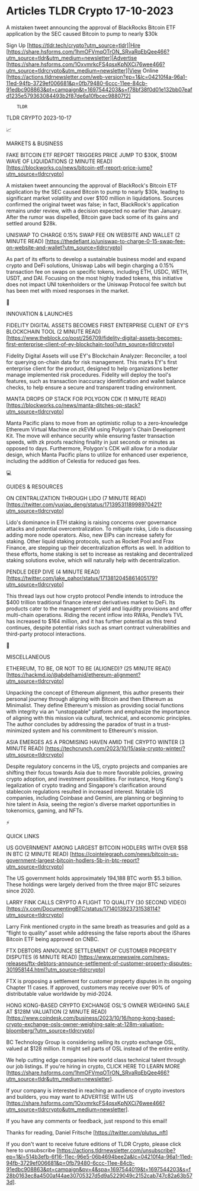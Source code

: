 # Articles TLDR Crypto 17-10-2023

A mistaken tweet announcing the approval of BlackRocks Bitcoin ETF
application by the SEC caused Bitcoin to pump to nearly $30k  

Sign Up [https://tldr.tech/crypto?utm_source=tldr]|Hire
[https://share.hsforms.com/1hmOFVmqOTrON_SRvaRqEbQee466?utm_source=tldr&utm_medium=newsletter]|Advertise
[https://share.hsforms.com/1OxvmrkcFS4qsxKpNXCi76wee466?utm_source=tldrcrypto&utm_medium=newsletter]|View
Online
[https://actions.tldrnewsletter.com/web-version?ep=1&lc=04210f4a-96a1-11ed-94fb-3729ef006681&p=0fb79480-6ccc-11ee-84cb-91edbc908863&pt=campaign&t=1697544203&s=f78bf38f0d01e132bb07eafd1235e579363084493b2f87de6a10fbcec98807f2]


		TLDR 

TLDR CRYPTO 2023-10-17

📈 

MARKETS & BUSINESS

 FAKE BITCOIN ETF REPORT TRIGGERS PRICE JUMP TO $30K, $100M WAVE OF
LIQUIDATIONS (2 MINUTE READ)
[https://blockworks.co/news/bitcoin-etf-report-price-jump?utm_source=tldrcrypto]


 A mistaken tweet announcing the approval of BlackRock's Bitcoin ETF
application by the SEC caused Bitcoin to pump to nearly $30k, leading
to significant market volatility and over $100 million in
liquidations. Sources confirmed the original tweet was false; in fact,
BlackRock's application remains under review, with a decision expected
no earlier than January. After the rumor was dispelled, Bitcoin gave
back some of its gains and settled around $28k. 

 UNISWAP TO CHARGE 0.15% SWAP FEE ON WEBSITE AND WALLET (2 MINUTE
READ)
[https://thedefiant.io/uniswap-to-charge-0-15-swap-fee-on-website-and-wallet?utm_source=tldrcrypto]


 As part of its efforts to develop a sustainable business model and
expand crypto and DeFi solutions, Uniswap Labs will begin charging a
0.15% transaction fee on swaps on specific tokens, including ETH,
USDC, WETH, USDT, and DAI. Focusing on the most highly traded tokens,
this initiative does not impact UNI tokenholders or the Uniswap
Protocol fee switch but has been met with mixed responses in the
market. 

🚀 

INNOVATION & LAUNCHES

 FIDELITY DIGITAL ASSETS BECOMES FIRST ENTERPRISE CLIENT OF EY'S
BLOCKCHAIN TOOL (2 MINUTE READ)
[https://www.theblock.co/post/256709/fidelity-digital-assets-becomes-first-enterprise-client-of-ey-blockchain-tool?utm_source=tldrcrypto]


 Fidelity Digital Assets will use EY's Blockchain Analyzer:
Reconciler, a tool for querying on-chain data for risk management.
This marks EY's first enterprise client for the product, designed to
help organizations better manage implemented risk procedures. Fidelity
will deploy the tool's features, such as transaction inaccuracy
identification and wallet balance checks, to help ensure a secure and
transparent trading environment. 

 MANTA DROPS OP STACK FOR POLYGON CDK (1 MINUTE READ)
[https://blockworks.co/news/manta-ditches-op-stack?utm_source=tldrcrypto]


 Manta Pacific plans to move from an optimistic rollup to a
zero-knowledge Ethereum Virtual Machine on zkEVM using Polygon's Chain
Development Kit. The move will enhance security while ensuring faster
transaction speeds, with zk proofs reaching finality in just seconds
or minutes as opposed to days. Furthermore, Polygon's CDK will allow
for a modular design, which Manta Pacific plans to utilize for
enhanced user experience, including the addition of Celestia for
reduced gas fees. 

💻 

GUIDES & RESOURCES

 ON CENTRALIZATION THROUGH LIDO (7 MINUTE READ)
[https://twitter.com/yuxiao_deng/status/1713953118998970421?utm_source=tldrcrypto]


 Lido's dominance in ETH staking is raising concerns over governance
attacks and potential overcentralization. To mitigate risks, Lido is
discussing adding more node operators. Also, new EIPs can increase
safety for staking. Other liquid staking protocols, such as Rocket
Pool and Frax Finance, are stepping up their decentralization efforts
as well. In addition to these efforts, home staking is set to increase
as restaking and decentralized staking solutions evolve, which will
naturally help with decentralization. 

 PENDLE DEEP DIVE (4 MINUTE READ)
[https://twitter.com/jake_pahor/status/1713812045861405179?utm_source=tldrcrypto]


 This thread lays out how crypto protocol Pendle intends to introduce
the $400 trillion traditional finance interest derivatives market to
DeFi. Its products cater to the management of yield and liquidity
provisions and offer multi-chain operations. Riding the recent inflow
into RWAs, Pendle’s TVL has increased to $164 million, and it has
further potential as this trend continues, despite potential risks
such as smart contract vulnerabilities and third-party protocol
interactions. 

🦄 

MISCELLANEOUS

 ETHEREUM, TO BE, OR NOT TO BE (ALIGNED)? (25 MINUTE READ)
[https://hackmd.io/@abdelhamid/ethereum-alignment?utm_source=tldrcrypto]


 Unpacking the concept of Ethereum alignment, this author presents
their personal journey through aligning with Bitcoin and then Ethereum
as Minimalist. They define Ethereum's mission as providing social
functions with integrity via an "unstoppable" platform and emphasize
the importance of aligning with this mission via cultural, technical,
and economic principles. The author concludes by addressing the
paradox of trust in a trust-minimized system and his commitment to
Ethereum's mission. 

 ASIA EMERGES AS A PROMISING HAVEN AMID THE CRYPTO WINTER (3 MINUTE
READ)
[https://techcrunch.com/2023/10/15/asia-crypto-winter/?utm_source=tldrcrypto]


 Despite regulatory concerns in the US, crypto projects and companies
are shifting their focus towards Asia due to more favorable policies,
growing crypto adoption, and investment possibilities. For instance,
Hong Kong's legalization of crypto trading and Singapore's
clarification around stablecoin regulations resulted in increased
interest. Notable US companies, including Coinbase and Gemini, are
planning or beginning to hire talent in Asia, seeing the region's
diverse market opportunities in tokenomics, gaming, and NFTs. 

⚡ 

QUICK LINKS

 US GOVERNMENT AMONG LARGEST BITCOIN HODLERS WITH OVER $5B IN BTC (2
MINUTE READ)
[https://cointelegraph.com/news/bitcoin-us-government-largest-bitcoin-hodlers-5b-in-btc-report?utm_source=tldrcrypto]


 The US government holds approximately 194,188 BTC worth $5.3 billion.
These holdings were largely derived from the three major BTC seizures
since 2020. 

 LARRY FINK CALLS CRYPTO A FLIGHT TO QUALITY (30 SECOND VIDEO)
[https://x.com/DocumentingBTC/status/1714013923731538114?utm_source=tldrcrypto]


 Larry Fink mentioned crypto in the same breath as treasuries and gold
as a “flight to quality” asset while addressing the false reports
about the iShares Bitcoin ETF being approved on CNBC. 

 FTX DEBTORS ANNOUNCE SETTLEMENT OF CUSTOMER PROPERTY DISPUTES (6
MINUTE READ)
[https://www.prnewswire.com/news-releases/ftx-debtors-announce-settlement-of-customer-property-disputes-301958144.html?utm_source=tldrcrypto]


 FTX is proposing a settlement for customer property disputes in its
ongoing Chapter 11 cases. If approved, customers may receive over 90%
of distributable value worldwide by mid-2024. 

 HONG KONG-BASED CRYPTO EXCHANGE OSL'S OWNER WEIGHING SALE AT $128M
VALUATION (2 MINUTE READ)
[https://www.coindesk.com/business/2023/10/16/hong-kong-based-crypto-exchange-osls-owner-weighing-sale-at-128m-valuation-bloomberg/?utm_source=tldrcrypto]


 BC Technology Group is considering selling its crypto exchange OSL,
valued at $128 million. It might sell parts of OSL instead of the
entire entity. 

 We help cutting edge companies hire world class technical talent
through our job listings. If you're hiring in crypto, CLICK HERE TO
LEARN MORE
[https://share.hsforms.com/1hmOFVmqOTrON_SRvaRqEbQee466?utm_source=tldr&utm_medium=newsletter].


If your company is interested in reaching an audience of crypto
investors and builders, you may want to ADVERTISE WITH US
[https://share.hsforms.com/1OxvmrkcFS4qsxKpNXCi76wee466?utm_source=tldrcrypto&utm_medium=newsletter].


If you have any comments or feedback, just respond to this email! 

Thanks for reading, 
Daniel Fritsche [https://twitter.com/plutus_nft] 

If you don't want to receive future editions of TLDR Crypto,
please click here to unsubscribe
[https://actions.tldrnewsletter.com/unsubscribe?ep=1&l=514b3efb-6f16-11ec-96e5-06b4694bee2a&lc=04210f4a-96a1-11ed-94fb-3729ef006681&p=0fb79480-6ccc-11ee-84cb-91edbc908863&pt=campaign&pv=4&spa=1697544019&t=1697544203&s=f28b0163ec8a4500af44ae30705327d5d9a5229049c2152cab747c82a63b573d].